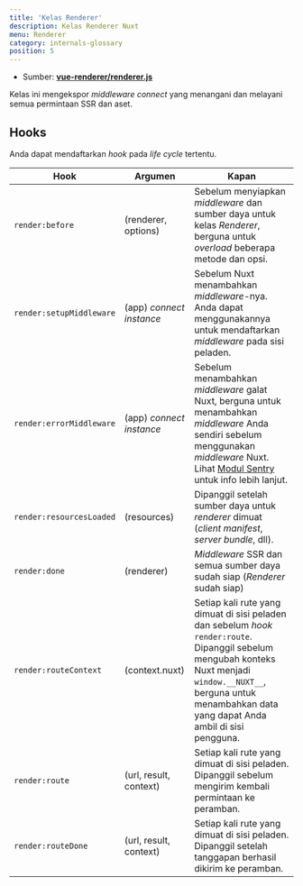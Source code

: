 ```yaml
---
title: 'Kelas Renderer'
description: Kelas Renderer Nuxt
menu: Renderer
category: internals-glossary
position: 5
---
```


- Sumber: **[vue-renderer/renderer.js](https://github.com/nuxt/nuxt.js/blob/dev/packages/vue-renderer/src/renderer.js)**

Kelas ini mengekspor _middleware connect_ yang menangani dan melayani semua permintaan SSR dan aset.

## Hooks

Anda dapat mendaftarkan _hook_ pada _life cycle_ tertentu.


| Hook | Argumen | Kapan |
| --- | --- | --- |
| `render:before` | (renderer, options) | Sebelum menyiapkan _middleware_ dan sumber daya untuk kelas _Renderer_, berguna untuk _overload_ beberapa metode dan opsi. |
| `render:setupMiddleware` | (app) _connect instance_ | Sebelum Nuxt menambahkan _middleware_-nya. Anda dapat menggunakannya untuk mendaftarkan _middleware_ pada sisi peladen. |
| `render:errorMiddleware` | (app) _connect instance_ | Sebelum menambahkan _middleware_ galat Nuxt, berguna untuk menambahkan _middleware_ Anda sendiri sebelum menggunakan _middleware_ Nuxt. Lihat [Modul Sentry](https://github.com/nuxt-community/sentry-module/blob/v4.0.3/lib/module.js#L151) untuk info lebih lanjut. |
| `render:resourcesLoaded` | (resources) | Dipanggil setelah sumber daya untuk _renderer_ dimuat (_client manifest_, _server bundle_, dll). |
| `render:done` | (renderer) | _Middleware_ SSR dan semua sumber daya sudah siap (_Renderer_ sudah siap) |
| `render:routeContext` | (context.nuxt) | Setiap kali rute yang dimuat di sisi peladen dan sebelum _hook_ `render:route`. Dipanggil sebelum mengubah konteks Nuxt menjadi `window.__NUXT__`, berguna untuk menambahkan data yang dapat Anda ambil di sisi pengguna. |
| `render:route` | (url, result, context) | Setiap kali rute yang dimuat di sisi peladen. Dipanggil sebelum mengirim kembali permintaan ke peramban. |
| `render:routeDone` | (url, result, context) | Setiap kali rute yang dimuat di sisi peladen. Dipanggil setelah tanggapan berhasil dikirim ke peramban. |